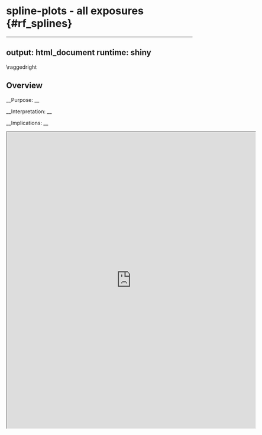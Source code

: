 # spline-plots - all exposures {#rf_splines}

---
output: html_document
runtime: shiny
---

\raggedright

## Overview

__Purpose: __

__Interpretation: __

__Implications: __




<iframe src="https://anmolseth.shinyapps.io/spline-risk-factors/?showcase=0" width="672" height="800px" data-external="1"></iframe>

